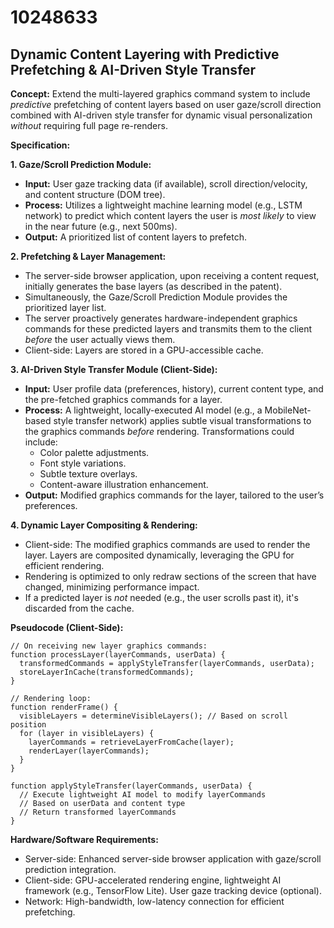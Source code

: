 # 10248633

## Dynamic Content Layering with Predictive Prefetching & AI-Driven Style Transfer

**Concept:** Extend the multi-layered graphics command system to include *predictive* prefetching of content layers based on user gaze/scroll direction combined with AI-driven style transfer for dynamic visual personalization *without* requiring full page re-renders.

**Specification:**

**1. Gaze/Scroll Prediction Module:**

*   **Input:** User gaze tracking data (if available), scroll direction/velocity, and content structure (DOM tree).
*   **Process:** Utilizes a lightweight machine learning model (e.g., LSTM network) to predict which content layers the user is *most likely* to view in the near future (e.g., next 500ms).
*   **Output:** A prioritized list of content layers to prefetch.

**2. Prefetching & Layer Management:**

*   The server-side browser application, upon receiving a content request, initially generates the base layers (as described in the patent).
*   Simultaneously, the Gaze/Scroll Prediction Module provides the prioritized layer list.
*   The server proactively generates hardware-independent graphics commands for these predicted layers and transmits them to the client *before* the user actually views them.
*   Client-side: Layers are stored in a GPU-accessible cache.

**3. AI-Driven Style Transfer Module (Client-Side):**

*   **Input:** User profile data (preferences, history), current content type, and the pre-fetched graphics commands for a layer.
*   **Process:** A lightweight, locally-executed AI model (e.g., a MobileNet-based style transfer network) applies subtle visual transformations to the graphics commands *before* rendering.  Transformations could include:
    *   Color palette adjustments.
    *   Font style variations.
    *   Subtle texture overlays.
    *   Content-aware illustration enhancement.
*   **Output:** Modified graphics commands for the layer, tailored to the user’s preferences.

**4. Dynamic Layer Compositing & Rendering:**

*   Client-side:  The modified graphics commands are used to render the layer.  Layers are composited dynamically, leveraging the GPU for efficient rendering.
*   Rendering is optimized to only redraw sections of the screen that have changed, minimizing performance impact.
*   If a predicted layer is *not* needed (e.g., the user scrolls past it), it's discarded from the cache.

**Pseudocode (Client-Side):**

```
// On receiving new layer graphics commands:
function processLayer(layerCommands, userData) {
  transformedCommands = applyStyleTransfer(layerCommands, userData);
  storeLayerInCache(transformedCommands);
}

// Rendering loop:
function renderFrame() {
  visibleLayers = determineVisibleLayers(); // Based on scroll position
  for (layer in visibleLayers) {
    layerCommands = retrieveLayerFromCache(layer);
    renderLayer(layerCommands);
  }
}

function applyStyleTransfer(layerCommands, userData) {
  // Execute lightweight AI model to modify layerCommands
  // Based on userData and content type
  // Return transformed layerCommands
}
```

**Hardware/Software Requirements:**

*   Server-side:  Enhanced server-side browser application with gaze/scroll prediction integration.
*   Client-side:  GPU-accelerated rendering engine, lightweight AI framework (e.g., TensorFlow Lite). User gaze tracking device (optional).
*   Network: High-bandwidth, low-latency connection for efficient prefetching.